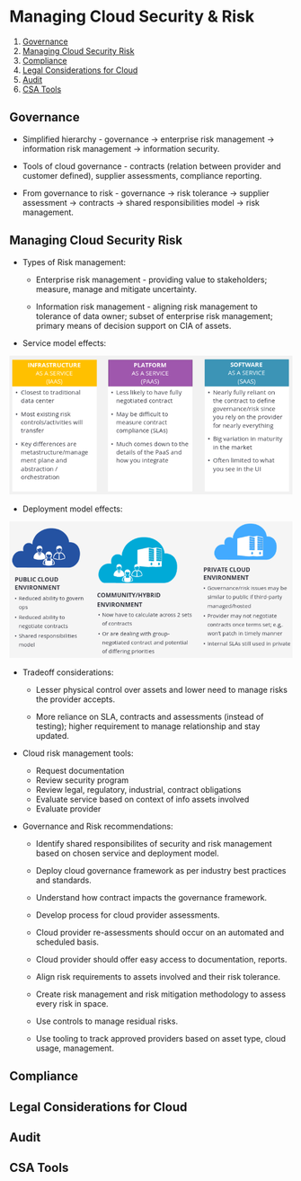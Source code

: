 # Managing Cloud Security & Risk

1. [Governance](#governance)
2. [Managing Cloud Security Risk](#managing-cloud-security-risk)
3. [Compliance](#compliance)
4. [Legal Considerations for Cloud](#legal-considerations-for-cloud)
5. [Audit](#audit)
6. [CSA Tools](#csa-tools)

## Governance

* Simplified hierarchy - governance -> enterprise risk management -> information risk management -> information security.

* Tools of cloud governance - contracts (relation between provider and customer defined), supplier assessments, compliance reporting.

* From governance to risk - governance -> risk tolerance -> supplier assessment -> contracts -> shared responsibilities model -> risk management.

## Managing Cloud Security Risk

* Types of Risk management:

  * Enterprise risk management - providing value to stakeholders; measure, manage and mitigate uncertainty.

  * Information risk management - aligning risk management to tolerance of data owner; subset of enterprise risk management; primary means of decision support on CIA of assets.

* Service model effects:

![Service Model Effects](../../Assets/service_model_effects.png)

* Deployment model effects:

![Deployment Model Effects](../../Assets/deployment_model_effects.png)

* Tradeoff considerations:

  * Lesser physical control over assets and lower need to manage risks the provider accepts.

  * More reliance on SLA, contracts and assessments (instead of testing); higher requirement to manage relationship and stay updated.

* Cloud risk management tools:

  * Request documentation
  * Review security program
  * Review legal, regulatory, industrial, contract obligations
  * Evaluate service based on context of info assets involved
  * Evaluate provider

* Governance and Risk recommendations:

  * Identify shared responsibilites of security and risk management based on chosen service and deployment model.

  * Deploy cloud governance framework as per industry best practices and standards.

  * Understand how contract impacts the governance framework.

  * Develop process for cloud provider assessments.

  * Cloud provider re-assessments should occur on an automated and scheduled basis.

  * Cloud provider should offer easy access to documentation, reports.

  * Align risk requirements to assets involved and their risk tolerance.

  * Create risk management and risk mitigation methodology to assess every risk in space.

  * Use controls to manage residual risks.

  * Use tooling to track approved providers based on asset type, cloud usage, management.

## Compliance

## Legal Considerations for Cloud

## Audit

## CSA Tools
